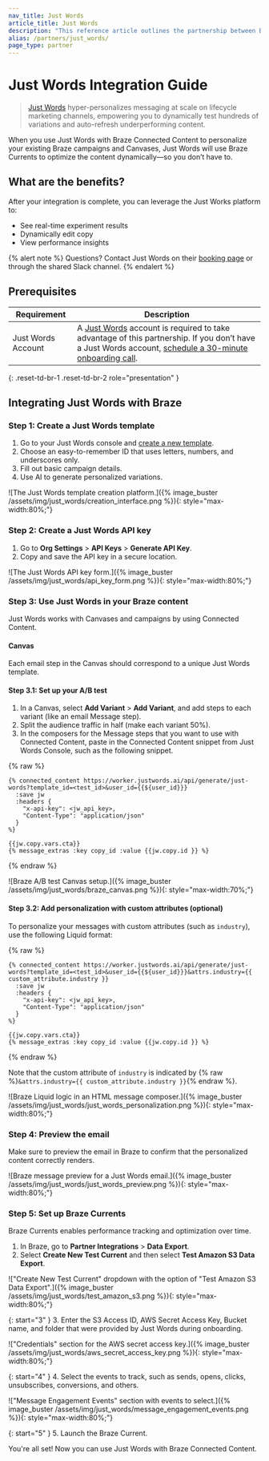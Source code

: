 ```yaml
---
nav_title: Just Words
article_title: Just Words
description: "This reference article outlines the partnership between Braze and Just Words, an AI-based SaaS business platform that creates personalized versions of existing campaigns and optimizes subject lines, creative content, and HTML email layouts over time."
alias: /partners/just_words/
page_type: partner
---
```


# Just Words Integration Guide

> [Just Words](https://www.justwords.ai/) hyper-personalizes messaging at scale on lifecycle marketing channels, empowering you to dynamically test hundreds of variations and auto-refresh underperforming content.

When you use Just Words with Braze Connected Content to personalize your existing Braze campaigns and Canvases, Just Words will use Braze Currents to optimize the content dynamically—so you don’t have to.

## What are the benefits?

After your integration is complete, you can leverage the Just Works platform to:

- See real-time experiment results
- Dynamically edit copy
- View performance insights

{% alert note %}
Questions? Contact Just Words on their [booking page](https://www.justwords.ai/book-demo) or through the shared Slack channel.
{% endalert %}

## Prerequisites

| Requirement | Description |
|---|---|
| Just Words Account | A [Just Words](https://www.justwords.ai/) account is required to take advantage of this partnership. If you don’t have a Just Words account, [schedule a 30-minute onboarding call](https://www.justwords.ai/book-demo). |
{: .reset-td-br-1 .reset-td-br-2 role="presentation" }

## Integrating Just Words with Braze

### Step 1: Create a Just Words template

1. Go to your Just Words console and [create a new template](https://console.justwords.ai/new).
2. Choose an easy-to-remember ID that uses letters, numbers, and underscores only.
3. Fill out basic campaign details.
4. Use AI to generate personalized variations.

![The Just Words template creation platform.]({% image_buster /assets/img/just_words/creation_interface.png %}){: style="max-width:80%;"}

### Step 2: Create a Just Words API key

1. Go to **Org Settings** > **API Keys** > **Generate API Key**.
2. Copy and save the API key in a secure location.

![The Just Words API key form.]({% image_buster /assets/img/just_words/api_key_form.png %}){: style="max-width:80%;"}

### Step 3: Use Just Words in your Braze content

Just Words works with Canvases and campaigns by using Connected Content.

#### Canvas

Each email step in the Canvas should correspond to a unique Just Words template.

#### Step 3.1: Set up your A/B test

1. In a Canvas, select **Add Variant** > **Add Variant**, and add steps to each variant (like an email Message step).
2. Split the audience traffic in half (make each variant 50%).
3. In the composers for the Message steps that you want to use with Connected Content, paste in the Connected Content snippet from Just Words Console, such as the following snippet.

{% raw %}
```liquid
{% connected_content https://worker.justwords.ai/api/generate/just-words?template_id=<test_id>&user_id={{${user_id}}}
  :save jw
  :headers {
    "x-api-key": <jw_api_key>,
    "Content-Type": "application/json"
  }
%}

{{jw.copy.vars.cta}}
{% message_extras :key copy_id :value {{jw.copy.id }} %}
```
{% endraw %}

![Braze A/B test Canvas setup.]({% image_buster /assets/img/just_words/braze_canvas.png %}){: style="max-width:70%;"}

#### Step 3.2:  Add personalization with custom attributes (optional)

To personalize your messages with custom attributes (such as `industry`), use the following Liquid format:

{% raw %}
```liquid
{% connected_content https://worker.justwords.ai/api/generate/just-words?template_id=<test_id>&user_id={{${user_id}}}&attrs.industry={{ custom_attribute.industry }}
  :save jw
  :headers {
    "x-api-key": <jw_api_key>,
    "Content-Type": "application/json"
  }
%}

{{jw.copy.vars.cta}}
{% message_extras :key copy_id :value {{jw.copy.id }} %}
```
{% endraw %}

Note that the custom attribute of `industry` is indicated by {% raw %}```&attrs.industry={{ custom_attribute.industry }}```{% endraw %}. 

![Braze Liquid logic in an HTML message composer.]({% image_buster /assets/img/just_words/just_words_personalization.png %}){: style="max-width:80%;"}

### Step 4: Preview the email

Make sure to preview the email in Braze to confirm that the personalized content correctly renders.

![Braze message preview for a Just Words email.]({% image_buster /assets/img/just_words/just_words_preview.png %}){: style="max-width:80%;"}

### Step 5: Set up Braze Currents

Braze Currents enables performance tracking and optimization over time.

1. In Braze, go to **Partner Integrations** > **Data Export**.
2. Select **Create New Test Current** and then select **Test Amazon S3 Data Export**.

!["Create New Test Current" dropdown with the option of "Test Amazon S3 Data Export".]({% image_buster /assets/img/just_words/test_amazon_s3.png %}){: style="max-width:80%;"}

{: start="3" }
3. Enter the S3 Access ID, AWS Secret Access Key, Bucket name, and folder that were provided by Just Words during onboarding.

!["Credentials" section for the AWS secret access key.]({% image_buster /assets/img/just_words/aws_secret_access_key.png %}){: style="max-width:80%;"}

{: start="4" }
4. Select the events to track, such as sends, opens, clicks, unsubscribes, conversions, and others.

!["Message Engagement Events" section with events to select.]({% image_buster /assets/img/just_words/message_engagement_events.png %}){: style="max-width:80%;"}

{: start="5" }
5. Launch the Braze Current.

You're all set! Now you can use Just Words with Braze Connected Content.